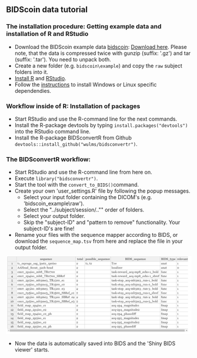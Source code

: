 ## BIDScoin data tutorial

### The installation procedure: Getting example data and installation of R and RStudio

- Download the BIDScoin example data [bidscoin](https://github.com/Donders-Institute/bidscoin): [Download here](https://surfdrive.surf.nl/files/index.php/s/HTxdUbykBZm2cYM/download). Please note, that the data is compressed twice with gunzip (suffix: '.gz') and tar (suffix: '.tar'). You need to unpack both.
- Create a new folder (e.g. `bidscoin\example`) and copy the `raw` subject folders into it. 
- [Install R](https://cran.r-project.org/mirrors.html) and [RStudio](https://www.rstudio.com/products/rstudio/download/}{https://www.rstudio.com/products/rstudio/download/).
- Follow the [instructions](installation.md) to install Windows or Linux specific dependendies.

### Workflow inside of R: Installation of packages

- Start RStudio and use the R-command line for the next commands.
- Install the R-package devtools by typing `install.packages("devtools")` into the RStudio command line.
- Install the R-package BIDSconvertR from Github `devtools::install_github("wulms/bidsconvertr")`.

### The BIDSconvertR workflow:

- Start RStudio and use the R-command line from here on.
- Execute `library("bidsconvertr")`.
- Start the tool with the `convert_to_BIDS()`command.
- Create your own 'user\_settings.R' file by following the popup messages.
  - Select your input folder containing the DICOM's (e.g. 'bidscoin\_example\raw').
  - Select the "../subject/session/.."" order of folders.
  - Select your output folder.
  - Skip the "subject-ID" and "pattern to remove" functionality. Your subject-ID's are fine!
- Rename your files with the sequence mapper according to BIDS, or download the `sequence_map.tsv` from here and replace the file in your output folder.

![BIDS viewer](../../../inst/figure/BIDScoin_Data_sequence_mapper.PNG)


- Now the data is automatically saved into BIDS and the 'Shiny BIDS viewer' starts.
